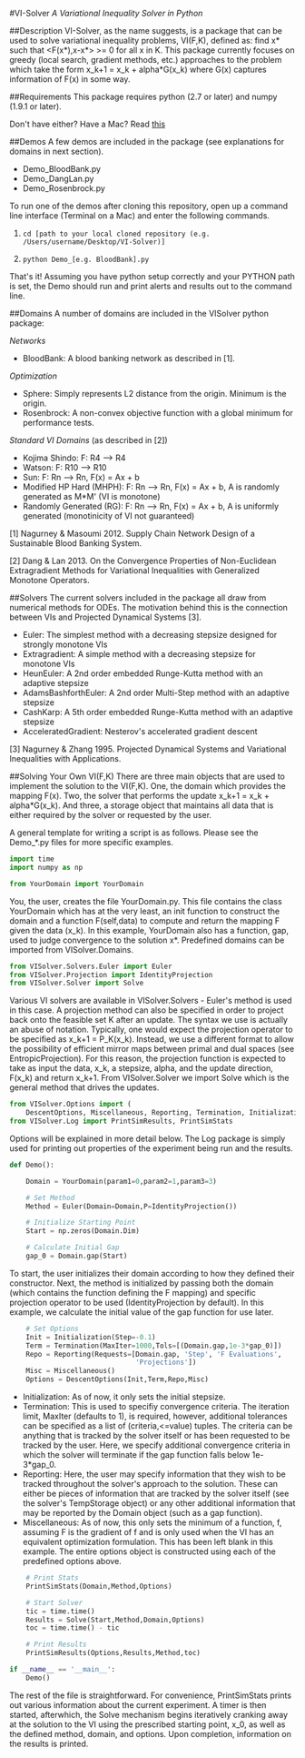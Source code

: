 #VI-Solver
*A Variational Inequality Solver in Python*

##Description
VI-Solver, as the name suggests, is a package that can be used to solve variational inequality problems, VI(F,K), defined as: find x\* such that  \<F(x\*),x-x\*\> >= 0 for all x in K.  This package currently focuses on greedy (local search, gradient methods, etc.) approaches to the problem which take the form x\_k+1 = x\_k + alpha*G(x\_k) where G(x) captures information of F(x) in some way.

##Requirements
This package requires python (2.7 or later) and numpy (1.9.1 or later).

Don't have either? Have a Mac? Read [this](https://github.com/fonnesbeck/ScipySuperpack)
<!--(http://www.lowindata.com/2013/installing-scientific-python-on-mac-os-x/).-->

##Demos
A few demos are included in the package (see explanations for domains in next section).

- Demo_BloodBank.py
- Demo_DangLan.py
- Demo_Rosenbrock.py

To run one of the demos after cloning this repository, open up a command line interface (Terminal on a Mac) and enter the following commands.

1) `cd [path to your local cloned repository (e.g. /Users/username/Desktop/VI-Solver)]`

2) `python Demo_[e.g. BloodBank].py`

That's it! Assuming you have python setup correctly and your PYTHON path is set, the Demo should run and print alerts and results out to the command line.

##Domains
A number of domains are included in the VISolver python package:

*Networks*

- BloodBank: A blood banking network as described in [1].

*Optimization*

- Sphere: Simply represents L2 distance from the origin.  Minimum is the origin.
- Rosenbrock: A non-convex objective function with a global minimum for performance tests.

*Standard VI Domains* (as described in [2])

- Kojima Shindo: F: R4 --> R4
- Watson: F: R10 --> R10
- Sun: F: Rn --> Rn, F(x) = Ax + b
- Modified HP Hard (MHPH): F: Rn --> Rn, F(x) = Ax + b, A is randomly generated as M*M' (VI is monotone)
- Randomly Generated (RG): F: Rn --> Rn, F(x) = Ax + b, A is uniformly generated (monotinicity of VI not guaranteed)

[1] Nagurney & Masoumi 2012. Supply Chain Network Design of a Sustainable Blood Banking System.

[2] Dang & Lan 2013. On the Convergence Properties of Non-Euclidean Extragradient Methods for Variational Inequalities with Generalized Monotone Operators.

##Solvers
The current solvers included in the package all draw from numerical methods for ODEs.  The motivation behind this is the connection between VIs and Projected Dynamical Systems [3].

- Euler: The simplest method with a decreasing stepsize designed for strongly monotone VIs
- Extragradient: A simple method with a decreasing stepsize for monotone VIs
- HeunEuler: A 2nd order embedded Runge-Kutta method with an adaptive stepsize
- AdamsBashforthEuler: A 2nd order Multi-Step method with an adaptive stepsize
- CashKarp: A 5th order embedded Runge-Kutta method with an adaptive stepsize
- AcceleratedGradient: Nesterov's accelerated gradient descent

[3] Nagurney & Zhang 1995. Projected Dynamical Systems and Variational Inequalities with Applications.

##Solving Your Own VI(F,K)
There are three main objects that are used to implement the solution to the VI(F,K). One, the domain which provides the mapping F(x).  Two, the solver that performs the update x\_k+1 = x\_k + alpha*G(x\_k).  And three, a storage object that maintains all data that is either required by the solver or requested by the user.

A general template for writing a script is as follows.  Please see the Demo_*.py files for more specific examples.
```python
import time
import numpy as np

from YourDomain import YourDomain
```
You, the user, creates the file YourDomain.py.  This file contains the class YourDomain which has at the very least, an init function to construct the domain and a function F(self,data) to compute and return the mapping F given the data (x\_k).  In this example, YourDomain also has a function, gap, used to judge convergence to the solution x\*.  Predefined domains can be imported from VISolver.Domains.
```python
from VISolver.Solvers.Euler import Euler
from VISolver.Projection import IdentityProjection
from VISolver.Solver import Solve
```
Various VI solvers are available in VISolver.Solvers - Euler's method is used in this case.  A projection method can also be specified in order to project back onto the feasible set K after an update.  The syntax we use is actually an abuse of notation.  Typically, one would expect the projection operator to be specified as x\_k+1 = P\_K(x\_k).  Instead, we use a different format to allow the possibility of efficient mirror maps between primal and dual spaces (see EntropicProjection).  For this reason, the projection function is expected to take as input the data, x\_k, a stepsize, alpha, and the update direction, F(x\_k) and return x\_k+1.  From VISolver.Solver we import Solve which is the general method that drives the updates.
```python
from VISolver.Options import (
    DescentOptions, Miscellaneous, Reporting, Termination, Initialization)
from VISolver.Log import PrintSimResults, PrintSimStats
```
Options will be explained in more detail below.  The Log package is simply used for printing out properties of the experiment being run and the results.
```python
def Demo():

    Domain = YourDomain(param1=0,param2=1,param3=3)

    # Set Method
    Method = Euler(Domain=Domain,P=IdentityProjection())

    # Initialize Starting Point
    Start = np.zeros(Domain.Dim)

    # Calculate Initial Gap
    gap_0 = Domain.gap(Start)
```
To start, the user initializes their domain according to how they defined their constructor.  Next, the method is initialized by passing both the domain (which contains the function defining the F mapping) and specific projection operator to be used (IdentityProjection by default).  In this example, we calculate the initial value of the gap function for use later.
```python
    # Set Options
    Init = Initialization(Step=-0.1)
    Term = Termination(MaxIter=1000,Tols=[(Domain.gap,1e-3*gap_0)])
    Repo = Reporting(Requests=[Domain.gap, 'Step', 'F Evaluations',
                               'Projections'])
    Misc = Miscellaneous()
    Options = DescentOptions(Init,Term,Repo,Misc)
```
- Initialization: As of now, it only sets the initial stepsize.
- Termination: This is used to specifiy convergence criteria.  The iteration limit, MaxIter (defaults to 1), is required, however, additional tolerances can be specified as a list of (criteria,<=value) tuples.  The criteria can be anything that is tracked by the solver itself or has been requested to be tracked by the user.  Here, we specify additional convergence criteria in which the solver will terminate if the gap function falls below 1e-3*gap_0.
- Reporting: Here, the user may specify information that they wish to be tracked throughout the solver's approach to the solution.  These can either be pieces of information that are tracked by the solver itself (see the solver's TempStorage object) or any other additional information that may be reported by the Domain object (such as a gap function).
- Miscellaneous: As of now, this only sets the minimum of a function, f, assuming F is the gradient of f and is only used when the VI has an equivalent optimization formulation.  This has been left blank in this example.
The entire options object is constructed using each of the predefined options above.
```python
    # Print Stats
    PrintSimStats(Domain,Method,Options)

    # Start Solver
    tic = time.time()
    Results = Solve(Start,Method,Domain,Options)
    toc = time.time() - tic

    # Print Results
    PrintSimResults(Options,Results,Method,toc)

if __name__ == '__main__':
    Demo()
```
The rest of the file is straightforward.  For convenience, PrintSimStats prints out various information about the current experiment.  A timer is then started, afterwhich, the Solve mechanism begins iteratively cranking away at the solution to the VI using the prescribed starting point, x\_0, as well as the defined method, domain, and options.  Upon completion, information on the results is printed.
